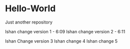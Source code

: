 # Hello-World
Just another repository

Ishan change version 1 - 6:09
Ishan change version 2 - 6:11

Ishan Change version 3
Ishan change 4
Ishan change 5

